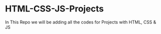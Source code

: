 # HTML-CSS-JS-Projects
In This Repo we will be adding all the codes for Projects with HTML, CSS &amp; JS
